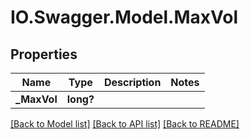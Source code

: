 # IO.Swagger.Model.MaxVol
## Properties

Name | Type | Description | Notes
------------ | ------------- | ------------- | -------------
**_MaxVol** | **long?** |  | 

[[Back to Model list]](../README.md#documentation-for-models) [[Back to API list]](../README.md#documentation-for-api-endpoints) [[Back to README]](../README.md)

